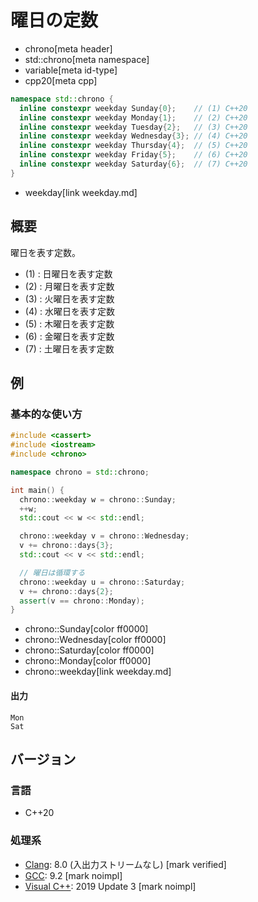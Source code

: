 # 曜日の定数
* chrono[meta header]
* std::chrono[meta namespace]
* variable[meta id-type]
* cpp20[meta cpp]

```cpp
namespace std::chrono {
  inline constexpr weekday Sunday{0};    // (1) C++20
  inline constexpr weekday Monday{1};    // (2) C++20
  inline constexpr weekday Tuesday{2};   // (3) C++20
  inline constexpr weekday Wednesday{3}; // (4) C++20
  inline constexpr weekday Thursday{4};  // (5) C++20
  inline constexpr weekday Friday{5};    // (6) C++20
  inline constexpr weekday Saturday{6};  // (7) C++20
}
```
* weekday[link weekday.md]

## 概要
曜日を表す定数。

- (1) : 日曜日を表す定数
- (2) : 月曜日を表す定数
- (3) : 火曜日を表す定数
- (4) : 水曜日を表す定数
- (5) : 木曜日を表す定数
- (6) : 金曜日を表す定数
- (7) : 土曜日を表す定数


## 例
### 基本的な使い方
```cpp example
#include <cassert>
#include <iostream>
#include <chrono>

namespace chrono = std::chrono;

int main() {
  chrono::weekday w = chrono::Sunday;
  ++w;
  std::cout << w << std::endl;

  chrono::weekday v = chrono::Wednesday;
  v += chrono::days{3};
  std::cout << v << std::endl;

  // 曜日は循環する
  chrono::weekday u = chrono::Saturday;
  v += chrono::days{2};
  assert(v == chrono::Monday);
}
```
* chrono::Sunday[color ff0000]
* chrono::Wednesday[color ff0000]
* chrono::Saturday[color ff0000]
* chrono::Monday[color ff0000]
* chrono::weekday[link weekday.md]

#### 出力
```
Mon
Sat
```

## バージョン
### 言語
- C++20

### 処理系
- [Clang](/implementation.md#clang): 8.0 (入出力ストリームなし) [mark verified]
- [GCC](/implementation.md#gcc): 9.2 [mark noimpl]
- [Visual C++](/implementation.md#visual_cpp): 2019 Update 3 [mark noimpl]
